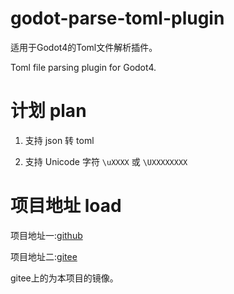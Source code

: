 # godot-parse-toml-plugin

适用于Godot4的Toml文件解析插件。

Toml file parsing plugin for Godot4.

# 计划 plan

1. 支持 json 转 toml

2. 支持 Unicode 字符 `\uXXXX` 或 `\UXXXXXXXX`

# 项目地址 load

项目地址一:[github](https://github.com/DH-DoveG/godot-parse-toml-plugin)

项目地址二:[gitee](https://gitee.com/DH-DoveG/godot-parse-toml-plugin)

gitee上的为本项目的镜像。
